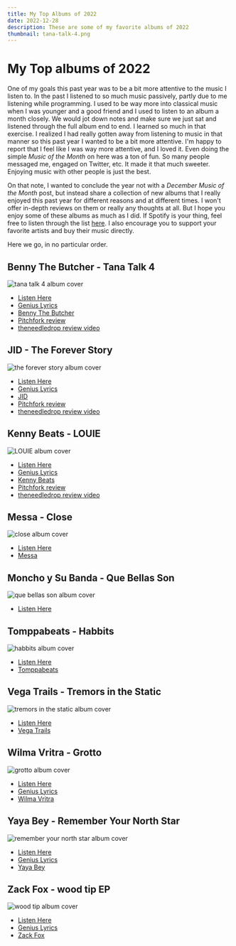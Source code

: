 ```yaml
---
title: My Top Albums of 2022
date: 2022-12-28
description: These are some of my favorite albums of 2022
thumbnail: tana-talk-4.png
---
```


# My Top albums of 2022

One of my goals this past year was to be a bit more attentive to the music I
listen to. In the past I listened to so much music passively, partly due to me
listening while programming. I used to be way more into classical music when I
was younger and a good friend and I used to listen to an album a month closely.
We would jot down notes and make sure we just sat and listened through the full
album end to end. I learned so much in that exercise. I realized I had really
gotten away from listening to music in that manner so this past year I wanted to
be a bit more attentive. I'm happy to report that I feel like I was way more
attentive, and I loved it. Even doing the simple _Music of the Month_ on here
was a ton of fun. So many people messaged me, engaged on Twitter, etc. It made
it that much sweeter. Enjoying music with other people is just the best.

On that note, I wanted to conclude the year not with a _December Music of the
Month_ post, but instead share a collection of new albums that I really enjoyed
this past year for different reasons and at different times. I won't offer
in-depth reviews on them or really any thoughts at all. But I hope you enjoy
some of these albums as much as I did. If Spotify is your thing, feel free to
listen through the list
[here](https://open.spotify.com/playlist/2VBs5RVNfNVGwGaFOkwRfd?si=a2ad64fd30844b8d).
I also encourage you to support your favorite artists and buy their music
directly.

Here we go, in no particular order.

## Benny The Butcher - Tana Talk 4

![tana talk 4 album cover](../images/albums/tana-talk-4.png)

- [Listen Here](https://bennythebutcher.ffm.to/tanatalk4)
- [Genius Lyrics](https://genius.com/albums/Benny-the-butcher/Tana-talk-4)
- [Benny The Butcher](https://bennythebutcherstore.com/)
- [Pitchfork review](https://pitchfork.com/reviews/albums/benny-the-butcher-tana-talk-4/)
- [theneedledrop review video](https://www.youtube.com/watch?v=rDE9o0VRWRo)

## JID - The Forever Story

![the forever story album cover](../images/albums/the-forever-story.jpeg)

- [Listen Here](https://jid.lnk.to/TheForeverStory)
- [Genius Lyrics](https://genius.com/albums/Jid/The-forever-story)
- [JID](https://www.jidsv.com/#/)
- [Pitchfork review](https://pitchfork.com/reviews/albums/jid-the-forever-story/)
- [theneedledrop review video](https://www.youtube.com/watch?v=zOm5n0OJLfc)

## Kenny Beats - LOUIE

![LOUIE album cover](../images/albums/louie.jpeg)

- [Listen Here](https://kennybeats.bandcamp.com/album/louie)
- [Genius Lyrics](https://pitchfork.com/reviews/albums/kenny-beats-louie/)
- [Kenny Beats](https://en.wikipedia.org/wiki/Kenny_Beats)
- [Pitchfork review](https://pitchfork.com/reviews/albums/kenny-beats-louie/)
- [theneedledrop review video](https://www.youtube.com/watch?v=6YoUjUGvHUk)

## Messa - Close

![close album cover](../images/albums/close.jpeg)

- [Listen Here](https://messaproject.bandcamp.com/album/close)
- [Messa](https://linktr.ee/messaband)


## Moncho y Su Banda - Que Bellas Son

![que bellas son album cover](../images/albums/que-bellas-son.jpeg)

- [Listen Here](https://monchoysubanda.bandcamp.com/album/que-bellas-son)


## Tomppabeats - Habbits

![habbits album cover](../images/albums/habbits.jpeg)

- [Listen Here](https://tomppabeats.bandcamp.com/album/habits)
- [Tomppabeats](https://www.instagram.com/tomppabeats/?hl=en)

## Vega Trails - Tremors in the Static

![tremors in the static album cover](../images/albums/tremors-in-the-static.jpeg)

- [Listen Here](https://vegatrails.bandcamp.com/album/tremors-in-the-static)
- [Vega Trails](https://vegatrails.com/)

## Wilma Vritra - Grotto

![grotto album cover](../images/albums/grotto.jpeg)

- [Listen Here](https://wilmavritra.bandcamp.com/album/grotto)
- [Genius Lyrics](https://genius.com/albums/Wilma-vritra/Grotto)
- [Wilma Vritra](https://www.wilmavritra.com/)


## Yaya Bey - Remember Your North Star

![remember your north star album cover](../images/albums/remember-your-north-star.jpeg)

- [Listen Here](https://yayabey.bandcamp.com/album/remember-your-north-star)
- [Genius Lyrics](https://genius.com/albums/Yaya-bey/Remember-your-north-star)
- [Yaya Bey](https://yaya-bey.com/)


## Zack Fox - wood tip EP

![wood tip album cover](../images/albums/wood-tip.jpeg)

- [Listen Here](https://soundcloud.com/corduroycondom/sets/wood-tip)
- [Genius Lyrics](https://genius.com/albums/Zack-fox/Wood-tip-ep)
- [Zack Fox](https://docs.google.com/spreadsheets/d/1Wx1Mi0iex-dWrQctVCMzYxIbKb8Y0WFSjfyDB3aAMFc/edit?usp=sharing)
